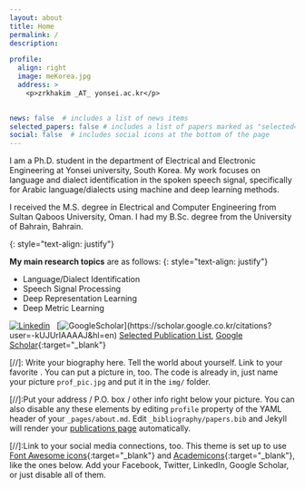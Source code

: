 ```yaml
---
layout: about
title: Home
permalink: /
description:  

profile:
  align: right
  image: meKorea.jpg
  address: >
    <p>zrkhakim _AT_ yonsei.ac.kr</p>
    

news: false  # includes a list of news items
selected_papers: false # includes a list of papers marked as "selected={false}"
social: false  # includes social icons at the bottom of the page
---
```



I am a Ph.D. student in the department of Electrical and Electronic Engineering at Yonsei university, South Korea.
My work focuses on language and dialect identification in the spoken speech signal, specifically for Arabic language/dialects using machine and deep learning methods.

I received the M.S. degree in Electrical and Computer Engineering from Sultan Qaboos University, Oman. I had my B.Sc. degree from the University of Bahrain, Bahrain.

{: style="text-align: justify"}


**My main research topics** are as follows: 
{: style="text-align: justify"}
- Language/Dialect Identification
- Speech Signal Processing
- Deep Representation Learning
- Deep Metric Learning


[![Linkedin](https://i.stack.imgur.com/gVE0j.png)](https://www.linkedin.com/in/zaynab-al-hakim-40a18914/)
&nbsp;
[![GoogleScholar](https://img.icons8.com/ios-filled/50/000000/google-scholar--v2.png")](https://scholar.google.co.kr/citations?user=-kUJUrIAAAAJ&hl=en)
[Selected Publication List](https://zrkhakim.github.io/publications/),
[Google Scholar](https://scholar.google.co.kr/citations?user=-kUJUrIAAAAJ&hl=en){:target="\_blank"}







[//]: Write your biography here. Tell the world about yourself. Link to your favorite . You can put a picture in, too. The code is already in, just name your picture `prof_pic.jpg` and put it in the `img/` folder.

[//]:Put your address / P.O. box / other info right below your picture. You can also disable any these elements by editing `profile` property of the YAML header of your `_pages/about.md`. Edit `_bibliography/papers.bib` and Jekyll will render your [publications page](/al-folio/publications/) automatically.

[//]:Link to your social media connections, too. This theme is set up to use [Font Awesome icons](http://fortawesome.github.io/Font-Awesome/){:target="\_blank"} and [Academicons](https://jpswalsh.github.io/academicons/){:target="\_blank"}, like the ones below. Add your Facebook, Twitter, LinkedIn, Google Scholar, or just disable all of them.
